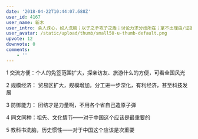 ```yaml
---
date: '2018-04-22T10:44:07.688Z'
user_id: 4167
user_name: 新木
user_intro: 杀人诛心，奴人洗脑；以子之矛攻子之盾；讨论力求分歧所在；拿不出理由/证据的反对  都是为了反对而反对；
user_avatar: /static/upload/thumb/small50-u-thumb-default.png
upvote: 12
downvote: 0
comments:
    - ''
---
```


1 交流方便：个人的免签范围扩大，探亲访友、旅游什么的方便，可看全国风光

2 规模经济： 贸易区扩大，规模增加，分工进一步深化，有利经济，甚至科技发展

3 防御能力： 团结才是力量啊，不用各个省自己造原子弹

4 同文同种：祖先、文化情节——对于中国这个应该是最重要的

5 教科书洗脑，历史惯性——对于中国这个应该是次重要
